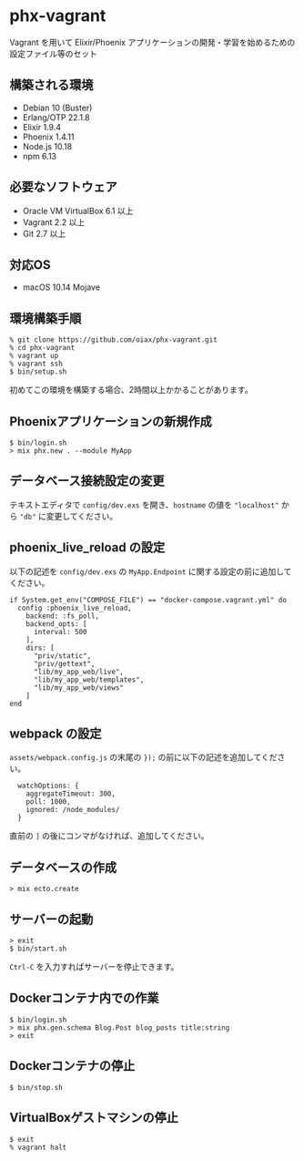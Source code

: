 # phx-vagrant

Vagrant を用いて Elixir/Phoenix アプリケーションの開発・学習を始めるための設定ファイル等のセット

## 構築される環境

* Debian 10 (Buster)
* Erlang/OTP 22.1.8
* Elixir 1.9.4
* Phoenix 1.4.11
* Node.js 10.18
* npm 6.13

## 必要なソフトウェア

* Oracle VM VirtualBox 6.1 以上
* Vagrant 2.2 以上
* Git 2.7 以上

## 対応OS

* macOS 10.14 Mojave

## 環境構築手順

```
% git clone https://github.com/oiax/phx-vagrant.git
% cd phx-vagrant
% vagrant up
% vagrant ssh
$ bin/setup.sh
```

初めてこの環境を構築する場合、2時間以上かかることがあります。

## Phoenixアプリケーションの新規作成

```
$ bin/login.sh
> mix phx.new . --module MyApp
```

## データベース接続設定の変更

テキストエディタで `config/dev.exs` を開き、`hostname` の値を `"localhost"` から `"db"` に変更してください。

## phoenix_live_reload の設定

以下の記述を `config/dev.exs` の `MyApp.Endpoint` に関する設定の前に追加してください。

```
if System.get_env("COMPOSE_FILE") == "docker-compose.vagrant.yml" do
  config :phoenix_live_reload,
    backend: :fs_poll,
    backend_opts: [
      interval: 500
    ],
    dirs: [
      "priv/static",
      "priv/gettext",
      "lib/my_app_web/live",
      "lib/my_app_web/templates",
      "lib/my_app_web/views"
    ]
end
```

## webpack の設定

`assets/webpack.config.js` の末尾の `});` の前に以下の記述を追加してください。

```
  watchOptions: {
    aggregateTimeout: 300,
    poll: 1000,
    ignored: /node_modules/
  }
```

直前の `]` の後にコンマがなければ、追加してください。

## データベースの作成

```
> mix ecto.create
```

## サーバーの起動

```
> exit
$ bin/start.sh
```

`Ctrl-C` を入力すればサーバーを停止できます。

## Dockerコンテナ内での作業

```
$ bin/login.sh
> mix phx.gen.schema Blog.Post blog_posts title:string
> exit
```

## Dockerコンテナの停止

```
$ bin/stop.sh
```

## VirtualBoxゲストマシンの停止

```
$ exit
% vagrant halt
```
